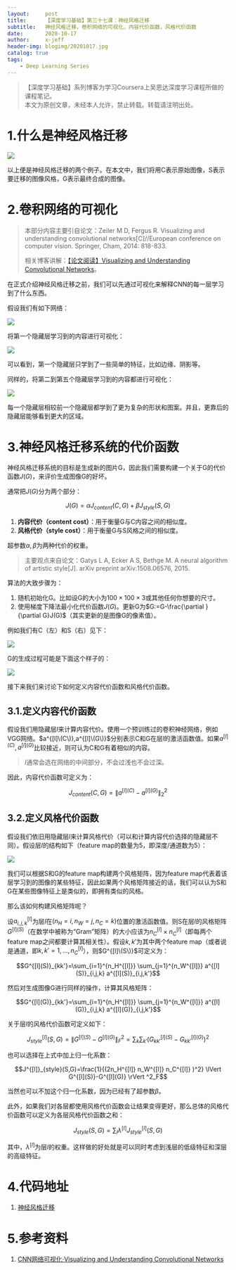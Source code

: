 ```yaml
---
layout:     post
title:      【深度学习基础】第三十七课：神经风格迁移
subtitle:   神经风格迁移，卷积网络的可视化，内容代价函数，风格代价函数
date:       2020-10-17
author:     x-jeff
header-img: blogimg/20201017.jpg
catalog: true
tags:
    - Deep Learning Series
---
```

>【深度学习基础】系列博客为学习Coursera上吴恩达深度学习课程所做的课程笔记。  
>本文为原创文章，未经本人允许，禁止转载。转载请注明出处。

# 1.什么是神经风格迁移

![](https://github.com/x-jeff/BlogImage/raw/master/DeepLearningSeries/Lesson37/37x1.png)

以上便是神经风格迁移的两个例子。在本文中，我们将用C表示原始图像，S表示要迁移的图像风格，G表示最终合成的图像。

# 2.卷积网络的可视化

>本部分内容主要引自论文：Zeiler M D, Fergus R. Visualizing and understanding convolutional networks[C]//European conference on computer vision. Springer, Cham, 2014: 818-833.
>
>相关博客讲解：[【论文阅读】Visualizing and Understanding Convolutional Networks](http://shichaoxin.com/2021/05/02/论文阅读-Visualizing-and-Understanding-Convolutional-Networks/)。

在正式介绍神经风格迁移之前，我们可以先通过可视化来解释CNN的每一层学习到了什么东西。

假设我们有如下网络：

![](https://github.com/x-jeff/BlogImage/raw/master/DeepLearningSeries/Lesson37/37x2.png)

将第一个隐藏层学习到的内容进行可视化：

![](https://github.com/x-jeff/BlogImage/raw/master/DeepLearningSeries/Lesson37/37x3.png)

可以看到，第一个隐藏层只学到了一些简单的特征，比如边缘、阴影等。

同样的，将第二到第五个隐藏层学习到的内容都进行可视化：

![](https://github.com/x-jeff/BlogImage/raw/master/DeepLearningSeries/Lesson37/37x4.png)

每一个隐藏层相较前一个隐藏层都学到了更为复杂的形状和图案。并且，更靠后的隐藏层能够看到更大的区域。

# 3.神经风格迁移系统的代价函数

神经风格迁移系统的目标是生成新的图片G，因此我们需要构建一个关于G的代价函数$J(G)$，来评价生成图像G的好坏。

通常把$J(G)$分为两个部分：

$$J(G)=\alpha J_{content}(C,G)+\beta J_{style}(S,G)$$

1. **内容代价（content cost）**：用于衡量G与C内容之间的相似度。
2. **风格代价（style cost）**：用于衡量G与S风格之间的相似度。

超参数$\alpha,\beta$为两种代价的权重。

>主要观点来自论文：Gatys L A, Ecker A S, Bethge M. A neural algorithm of artistic style[J]. arXiv preprint arXiv:1508.06576, 2015.

算法的大致步骤为：

1. 随机初始化G。比如设G的大小为$100\times 100 \times 3$或其他任何你想要的尺寸。
2. 使用梯度下降法最小化代价函数$J(G)$。更新G为$G:=G-\frac{\partial }{\partial G}J(G)$（其实更新的是图像G的像素值）。

例如我们有C（左）和S（右）见下：

![](https://github.com/x-jeff/BlogImage/raw/master/DeepLearningSeries/Lesson37/37x5.png)

G的生成过程可能是下面这个样子的：

![](https://github.com/x-jeff/BlogImage/raw/master/DeepLearningSeries/Lesson37/37x6.png)

接下来我们来讨论下如何定义内容代价函数和风格代价函数。

## 3.1.定义内容代价函数

假设我们用隐藏层$l$来计算内容代价。使用一个预训练过的卷积神经网络，例如VGG网络。$a^{[l]\(C\)},a^{[l]\(G\)}$分别表示C和G在层$l$的激活函数值。如果$a^{[l] (C)},a^{[l] (G)}$比较接近，则可认为C和G有着相似的内容。

>$l$通常会选在网络的中间部分，不会过浅也不会过深。

因此，内容代价函数可定义为：

$$J_{content}(C,G)=\lVert a^{[l](C)} - a^{[l](G)} \rVert _2 ^2$$

## 3.2.定义风格代价函数

假设我们依旧用隐藏层$l$来计算风格代价（可以和计算内容代价选择的隐藏层不同）。假设层$l$的结构如下（feature map的数量为5，即深度/通道数为5）：

![](https://github.com/x-jeff/BlogImage/raw/master/DeepLearningSeries/Lesson37/37x7.png)

我们可以根据S和G的feature map构建两个风格矩阵，因为feature map代表着该层学习到的图像的某些特征，因此如果两个风格矩阵接近的话，我们可以认为S和G在某些图像特征上是类似的，即拥有类似的风格。

那么该如何构建风格矩阵呢？

设$a^{[l]}_{i,j,k}$为层$l$在$(n_H=i,n_W=j,n_C=k)$位置的激活函数值。则S在层$l$的风格矩阵$G^{[l] (S)}$（在数学中被称为“Gram”矩阵）的大小应该为$n_C^{[l]} \times n_C^{[l]}$（即每两个feature map之间都要计算其相关性）。假设$k,k'$为其中两个feature map（或者说是通道，即$k,k'=1,...,n_C^{[l]}$），则$G^{[l]\(S\)}$可定义为：

$$G^{[l](S)}_{kk'}=\sum_{i=1}^{n_H^{[l]}} \sum_{j=1}^{n_W^{[l]}} a^{[l](S)}_{i,j,k} a^{[l](S)}_{i,j,k'}$$

然后对生成图像G进行同样的操作，计算其风格矩阵：

$$G^{[l](G)}_{kk'}=\sum_{i=1}^{n_H^{[l]}} \sum_{j=1}^{n_W^{[l]}} a^{[l](G)}_{i,j,k} a^{[l](G)}_{i,j,k'}$$

关于层$l$的风格代价函数可定义如下：

$$J^{[l]}_{style}(S,G)=\lVert G^{[l](S)}-G^{[l](G)} \rVert ^2_F = \sum_k \sum_{k'} (G^{[l](S)}_{kk'} - G^{[l](G)}_{kk'})^2$$

也可以选择在上式中加上归一化系数：

$$J^{[l]}_{style}(S,G)=\frac{1}{(2n_H^{[l]} n_W^{[l]} n_C^{[l]} )^2} \lVert G^{[l](S)}-G^{[l](G)} \rVert ^2_F$$

当然也可以不加这个归一化系数，因为已经有了超参数$\beta$。

此外，如果我们对各层都使用风格代价函数会让结果变得更好，那么总体的风格代价函数可以定义为各层风格代价函数之和：

$$J_{style}(S,G)= \sum_l \lambda^{[l]} J^{[l]}_{style}(S,G)$$

其中，$\lambda ^{[l]}$为层$l$的权重。这样做的好处就是可以同时考虑到浅层的低级特征和深层的高级特征。

# 4.代码地址

1. [神经风格迁移](https://github.com/x-jeff/DeepLearning_Code_Demo/tree/master/Demo10/Neural%20Style%20Transfer)

# 5.参考资料

1. [CNN网络可视化·Visualizing and Understanding Convolutional Networks](https://www.zybuluo.com/lutingting/note/459569)